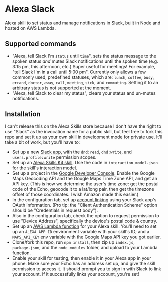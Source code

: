 # Alexa Slack

Alexa skill to set status and manage notifications in Slack, built in Node and hosted on AWS Lambda.

## Supported commands

* "Alexa, tell Slack I'm `status` until `time`", sets the status message to the spoken status _and_ mutes Slack notifications until the spoken time (e.g. 3:15 pm, this afternoon, etc.) Super useful for meetings! For example, "tell Slack I'm in a call until 5:00 pm". Currently only allows a few commonly used, predefined statuses, which are: `lunch`, `coffee`, `busy`, `errand`, `doctor`, `away`, `call`, `meeting`, `sick`, and `commuting`. Setting it to an arbitrary status is not supported at the moment.
* "Alexa, tell Slack to clear my status", clears your status and un-mutes notifications.

## Installation

I can't release this on the Alexa Skills store because I don't have the right to use "Slack" as the invocation name for a public skill, but feel free to fork this repo and set it up as your own skill in development mode for private use. It'll take a bit of work, but you'll have to:

* Set up a new [Slack app](https://api.slack.com/apps), with the `dnd:read`, `dnd:write`, and `users.profile:write` permission scopes.
* Set up an [Alexa Skills Kit skill](https://developer.amazon.com/edw/home.html#/skills). Use the code in `interaction_model.json` for the skill's interaction model.
* Set up a project in the [Google Developer Console](https://console.developers.google.com). Enable the Google Maps Geocoding API and the Google Maps Time Zone API, and get an API key. (This is how we determine the user's time zone: get the postal code of the Echo, geocode it to a lat/long pair, then get the timezone offset of those coordinates. I wish Amazon made this easier.)
* In the configuration tab, set up [account linking](https://developer.amazon.com/public/solutions/alexa/alexa-skills-kit/docs/linking-an-alexa-user-with-a-user-in-your-system) using your Slack app's OAuth information. (Pro tip: the "Client Authentication Scheme" option should be "Credentials in request body").
* Also in the configuration tab, check the option to request permission to use "Device Address", specifically the device's postal code & country.
* Set up an [AWS Lambda function](https://developer.amazon.com/public/solutions/alexa/alexa-skills-kit/docs/developing-an-alexa-skill-as-a-lambda-function) for your Alexa skill. You'll need to set up an `ALEXA_APP_ID` environment variable with your skill's ID; and a `MAPS_API_KEY` env variable with the Google Maps API key you got earlier.
* Clone/fork this repo, run `npm install`, then zip up `index.js`, `package.json`, and the `node_modules` folder, and upload to your Lambda function.
* Enable your skill for testing, then enable it in your Alexa app in your phone. Make sure your Echo has an address set up, and give the skill permission to access it. It should prompt you to sign in with Slack to link your account. If it successfully links your account, you're set!
